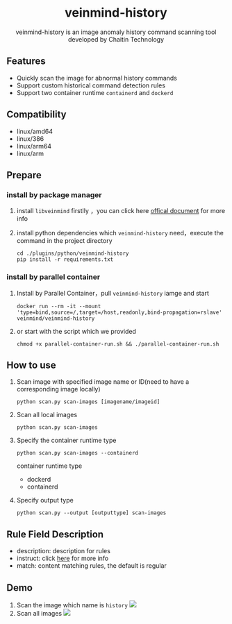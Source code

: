 <h1 align="center"> veinmind-history </h1>

<p align="center">
veinmind-history is an image anomaly history command scanning tool developed by Chaitin Technology
</p>

## Features

- Quickly scan the image for abnormal history commands
- Support custom historical command detection rules
- Support two container runtime `containerd` and `dockerd`

## Compatibility

- linux/amd64
- linux/386
- linux/arm64
- linux/arm

## Prepare

### install by package manager

1. install `libveinmind`  firstlly ，you can click here [offical document](https://github.com/chaitin/libveinmind) for more info

2. install python dependencies which `veinmind-history` need，execute the command in the project directory
    ```
    cd ./plugins/python/veinmind-history
    pip install -r requirements.txt
    ```

### install by parallel container
1. Install by Parallel Container，pull `veinmind-history` iamge  and start
    ```
    docker run --rm -it --mount 'type=bind,source=/,target=/host,readonly,bind-propagation=rslave' veinmind/veinmind-history
    ```

2. or start with the script which we provided
    ```
    chmod +x parallel-container-run.sh && ./parallel-container-run.sh
    ```

## How to use

1. Scan image with specified image name or ID(need to have a corresponding image locally)
    ```
    python scan.py scan-images [imagename/imageid]
    ```

2. Scan all local images

    ```
    python scan.py scan-images
    ```

3. Specify the container runtime type
    ```
    python scan.py scan-images --containerd
    ```

    container runtime type
    - dockerd
    - containerd

4. Specify output type
    ```
    python scan.py --output [outputtype] scan-images
    ```

## Rule Field Description
- description: description for rules
- instruct: click [here](https://docs.docker.com/engine/reference/builder/) for more info 
- match: content matching rules, the default is regular

## Demo
1. Scan the image which name is `history`
![](https://dinfinite.oss-cn-beijing.aliyuncs.com/image/20220329111927.png)
2. Scan all images
![](https://dinfinite.oss-cn-beijing.aliyuncs.com/image/20220329111948.png)